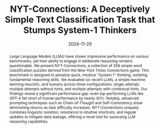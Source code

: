 ---
title: 'NYT-Connections: A Deceptively Simple Text Classification Task that Stumps System-1 Thinkers'
authors:
- Angel Yahir Loredo Lopez
- Tyler McDonald
- Ali Emami
date: '2024-11-29'
publishDate: '2024-11-29T00:00:00Z'
publication_types:
- '1'
abstract: 'Large Language Models (LLMs) have shown impressive performance on various benchmarks, yet their ability to engage in deliberate reasoning remains questionable. We present NYT-Connections, a collection of 358 simple word classification puzzles derived from the New York Times Connections game. This benchmark is designed to penalize quick, intuitive "System 1" thinking, isolating fundamental reasoning skills. We evaluated six recent LLMs, a simple machine learning heuristic, and humans across three configurations: single-attempt, multiple attempts without hints, and multiple attempts with contextual hints. Our findings reveal a significant performance gap: even top-performing LLMs like GPT-4 fall short of human performance by nearly 30%. Notably, advanced prompting techniques such as Chain-of-Thought and Self-Consistency show diminishing returns as task difficulty increases. NYT-Connections uniquely combines linguistic isolation, resistance to intuitive shortcuts, and regular updates to mitigate data leakage, offering a novel tool for assessing LLM reasoning capabilities.'
publication: '*The 31st International Conference on Computational Linguistics **(COLING 2025)***'
#publication_short: 'LREC-COLING 2024'
links:
- name: ArXiv
  url: https://arxiv.org/abs/2412.01621
  name: NYT-Connections (dataset)
  url: https://huggingface.co/datasets/tm21cy/NYT-Connections
---